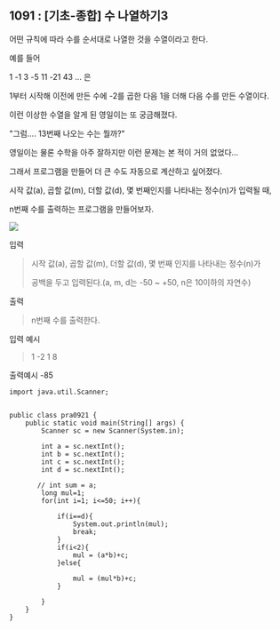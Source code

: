 ## 1091 : [기초-종합] 수 나열하기3

어떤 규칙에 따라 수를 순서대로 나열한 것을 수열이라고 한다.



예를 들어

1 -1 3 -5 11 -21 43 ... 은

1부터 시작해 이전에 만든 수에 -2를 곱한 다음 1을 더해 다음 수를 만든 수열이다.



이런 이상한 수열을 알게 된 영일이는 또 궁금해졌다.



"그럼.... 13번째 나오는 수는 뭘까?"



영일이는 물론 수학을 아주 잘하지만 이런 문제는 본 적이 거의 없었다...



그래서 프로그램을 만들어 더 큰 수도 자동으로 계산하고 싶어졌다.



시작 값(a), 곱할 값(m), 더할 값(d), 몇 번째인지를 나타내는 정수(n)가 입력될 때,

n번째 수를 출력하는 프로그램을 만들어보자.



<img src="https://codeup.kr/upload/pimg6207_1.png">








입력

>시작 값(a), 곱할 값(m), 더할 값(d), 몇 번째 인지를 나타내는 정수(n)가
>
>공백을 두고 입력된다.(a, m, d는 -50 ~ +50, n은 10이하의 자연수)





출력

>n번째 수를 출력한다.

입력 예시

>1 -2 1 8


출력예시
-85


```shell
import java.util.Scanner;


public class pra0921 {
    public static void main(String[] args) {
        Scanner sc = new Scanner(System.in);

        int a = sc.nextInt();
        int b = sc.nextInt();
        int c = sc.nextInt();
        int d = sc.nextInt();

       // int sum = a;
        long mul=1;
        for(int i=1; i<=50; i++){

            if(i==d){
                System.out.println(mul);
                break;
            }
            if(i<2){
                mul = (a*b)+c;
            }else{

                mul = (mul*b)+c;
            }

        }
    }
}
```
